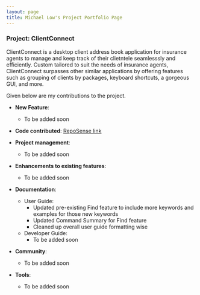 ```yaml
---
layout: page
title: Michael Low's Project Portfolio Page
---
```


### Project: ClientConnect

ClientConnect is a desktop client address book application for insurance agents to manage and keep track of their clietntele seamlesssly and efficiently. Custom tailored to suit the needs of insurance agents, ClientConnect surpasses other similar applications by offering features such as grouping of clients by packages, keyboard shortcuts, a gorgeous GUI, and more.

Given below are my contributions to the project.

* **New Feature**:
    * To be added soon

* **Code contributed**: [RepoSense link]()

* **Project management**:
    * To be added soon

* **Enhancements to existing features**:
    * To be added soon

* **Documentation**:
    * User Guide:
        * Updated pre-existing Find feature to include more keywords and examples for those new keywords
        * Updated Command Summary for Find feature
        * Cleaned up overall user guide formatting wise
    * Developer Guide:
        * To be added soon

* **Community**:
    * To be added soon

* **Tools**:
    * To be added soon
